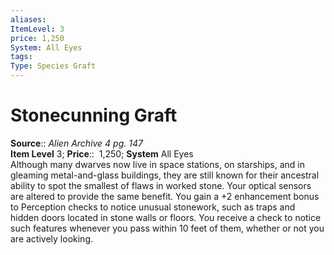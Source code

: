 ```yaml
---
aliases: 
ItemLevel: 3
price: 1,250
System: All Eyes
tags: 
Type: Species Graft
---
```


# Stonecunning Graft

**Source**:: _Alien Archive 4 pg. 147_  
**Item Level** 3;
**Price**::  1,250; **System** All Eyes  
Although many dwarves now live in space stations, on starships, and in gleaming metal-and-glass buildings, they are still known for their ancestral ability to spot the smallest of flaws in worked stone. Your optical sensors are altered to provide the same benefit. You gain a +2 enhancement bonus to Perception checks to notice unusual stonework, such as traps and hidden doors located in stone walls or floors. You receive a check to notice such features whenever you pass within 10 feet of them, whether or not you are actively looking.
